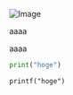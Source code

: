 
![Image](https://github.com/user-attachments/assets/893bad7e-1e9a-49bf-9286-df0cb2f18170)

aaaa

aaaa

``` py
print("hoge")
```

`printf("hoge")`

